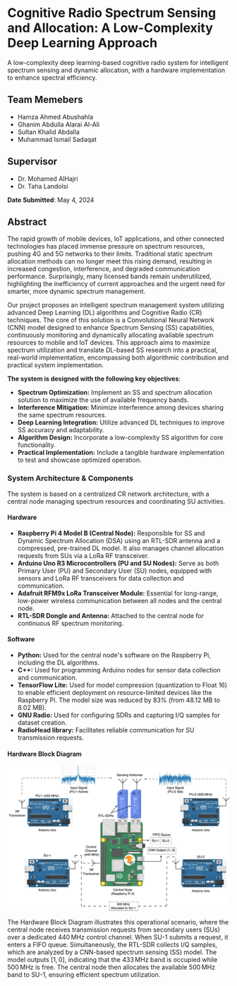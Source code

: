 # Cognitive Radio Spectrum Sensing and Allocation: A Low-Complexity Deep Learning Approach

A low-complexity deep learning-based cognitive radio system for intelligent spectrum sensing and dynamic allocation, with a hardware implementation to enhance spectral efficiency.

## Team Memebers
- Hamza Ahmed Abushahla  
- Ghanim Abdulla Alarai Al-Ali  
- Sultan Khalid Abdalla  
- Muhammad Ismail Sadaqat

## Supervisor
- Dr. Mohamed AlHajri  
- Dr. Taha Landolsi

**Date Submitted**: May 4, 2024

## Abstract
The rapid growth of mobile devices, IoT applications, and other connected technologies has placed immense pressure on spectrum resources, pushing 4G and 5G networks to their limits. Traditional static spectrum allocation methods can no longer meet this rising demand, resulting in increased congestion, interference, and degraded communication performance. Surprisingly, many licensed bands remain underutilized, highlighting the inefficiency of current approaches and the urgent need for smarter, more dynamic spectrum management.

Our project proposes an intelligent spectrum management system utilizing advanced Deep Learning (DL) algorithms and Cognitive Radio (CR) techniques. The core of this solution is a Convolutional Neural Network (CNN) model designed to enhance Spectrum Sensing (SS) capabilities, continuously monitoring and dynamically allocating available spectrum resources to mobile and IoT devices. This approach aims to maximize spectrum utilization and translate DL-based SS research into a practical, real-world implementation, encompassing both algorithmic contribution and practical system implementation. 

**The system is designed with the following key objectives**:
- **Spectrum Optimization:** Implement an SS and spectrum allocation solution to maximize the use of available frequency bands. 
- **Interference Mitigation:** Minimize interference among devices sharing the same spectrum resources. 
- **Deep Learning Integration:** Utilize advanced DL techniques to improve SS accuracy and adaptability. 
- **Algorithm Design:** Incorporate a low-complexity SS algorithm for core functionality. 
- **Practical Implementation:** Include a tangible hardware implementation to test and showcase optimized operation. 

### System Architecture & Components

The system is based on a centralized CR network architecture, with a central node managing spectrum resources and coordinating SU activities. 

#### Hardware
- **Raspberry Pi 4 Model B (Central Node):** Responsible for SS and Dynamic Spectrum Allocation (DSA) using an RTL-SDR antenna and a compressed, pre-trained DL model. It also manages channel allocation requests from SUs via a LoRa RF transceiver. 
- **Arduino Uno R3 Microcontrollers (PU and SU Nodes):** Serve as both Primary User (PU) and Secondary User (SU) nodes, equipped with sensors and LoRa RF transceivers for data collection and communication.
- **Adafruit RFM9x LoRa Transceiver Module:** Essential for long-range, low-power wireless communication between all nodes and the central node. 
- **RTL-SDR Dongle and Antenna:** Attached to the central node for continuous RF spectrum monitoring. 

#### Software
- **Python:** Used for the central node's software on the Raspberry Pi, including the DL algorithms. 
- **C++:** Used for programming Arduino nodes for sensor data collection and communication. 
- **TensorFlow Lite:** Used for model compression (quantization to Float 16) to enable efficient deployment on resource-limited devices like the Raspberry Pi. The model size was reduced by 83% (from 48.12 MB to 8.02 MB). 
- **GNU Radio:** Used for configuring SDRs and capturing I/Q samples for dataset creation. 
- **RadioHead library:** Facilitates reliable communication for SU transmission requests. 

#### Hardware Block Diagram
![Hardware Block Diagram](https://github.com/Ismail-Sadaqat/DeepLearning-CR-Allocation/blob/7422f0db8af95d24fbeaac50a0ae422174e60269/Hardware/Hardware%20Block%20Diagram.png)



The Hardware Block Diagram illustrates this operational scenario, where the central node receives transmission requests from secondary users (SUs) over a dedicated 440 MHz control channel. When SU-1 submits a request, it enters a FIFO queue. Simultaneously, the RTL-SDR collects I/Q samples, which are analyzed by a CNN-based spectrum sensing (SS) model. The model outputs [1, 0], indicating that the 433 MHz band is occupied while 500 MHz is free. The central node then allocates the available 500 MHz band to SU-1, ensuring efficient spectrum utilization.


